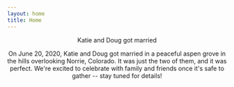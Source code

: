 ```yaml
---
layout: home
title: Home
---
```


<div style="text-align: center">
  <div id="home-page-text">
    <p class="blue-text big-text">Katie and Doug got married</p>
    <p>On June 20, 2020, Katie and Doug got married in a peaceful aspen grove in the hills overlooking Norrie, Colorado. It was just the two of them, and it was perfect. We're excited to celebrate with family and friends once it's safe to gather -- stay tuned for details!</p>
  </div>
  <div id="photo-container" class="six-image">
    <img class="photo" src="{{ "/assets/img/kissing.jpg" | relative_url }}" alt="">
    <img class="photo" src="{{ "/assets/img/looking-at-camera.jpg" | relative_url }}" alt="">
    <img class="photo" src="{{ "/assets/img/looking-at-eachother.jpg" | relative_url }}" alt="">
    <img class="photo" src="{{ "/assets/img/meadow-walking.jpg" | relative_url }}" alt="">
    <img class="photo" src="{{ "/assets/img/mountains.jpg" | relative_url }}" alt="">
    <img class="photo" src="{{ "/assets/img/windy.jpg" | relative_url }}" alt="">
  </div>
  <br>

</div>
